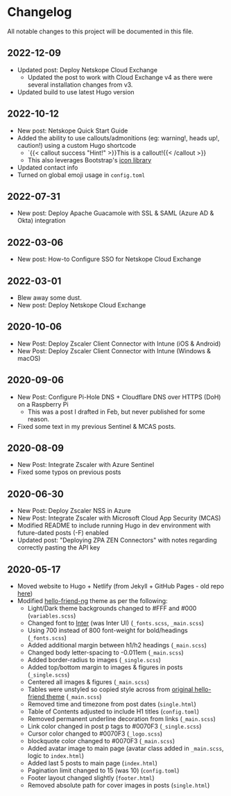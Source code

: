 # Changelog

All notable changes to this project will be documented in this file.

## 2022-12-09

* Updated post: Deploy Netskope Cloud Exchange
  * Updated the post to work with Cloud Exchange v4 as there were several installation changes from v3.
* Updated build to use latest Hugo version

## 2022-10-12

- New post: Netskope Quick Start Guide
- Added the ability to use callouts/admonitions (eg: warning!, heads up!, caution!) using a custom Hugo shortcode
  - `{{< callout success "Hint!" >}}This is a callout!{{< /callout >}}
  - This also leverages Bootstrap's [icon library](https://icons.getbootstrap.com/)
- Updated contact info
- Turned on global emoji usage in `config.toml`

## 2022-07-31
- New post: Deploy Apache Guacamole with SSL & SAML (Azure AD & Okta) integration

## 2022-03-06
- New post: How-to Configure SSO for Netskope Cloud Exchange

## 2022-03-01
- Blew away some dust.
- New post: Deploy Netskope Cloud Exchange

## 2020-10-06

- New Post: Deploy Zscaler Client Connector with Intune (iOS & Android)
- New Post: Deploy Zscaler Client Connector with Intune (Windows & macOS)

## 2020-09-06

- New Post: Configure Pi-Hole DNS + Cloudflare DNS over HTTPS (DoH) on a Raspberry Pi
  - This was a post I drafted in Feb, but never published for some reason.
- Fixed some text in my previous Sentinel & MCAS posts.

## 2020-08-09

- New Post: Integrate Zscaler with Azure Sentinel
- Fixed some typos on previous posts

## 2020-06-30
- New Post: Deploy Zscaler NSS in Azure
- New Post: Integrate Zscaler with Microsoft Cloud App Security (MCAS)
- Modified README to include running Hugo in dev environment with future-dated posts (-F) enabled
- Updated post: "Deploying ZPA ZEN Connectors" with notes regarding correctly pasting the API key

## 2020-05-17
- Moved website to Hugo + Netlify (from Jekyll + GitHub Pages - old repo [here](https://github.com/nathancatania/nathancatania.com))
- Modified [hello-friend-ng](https://github.com/rhazdon/hugo-theme-hello-friend-ng) theme as per the following:
  - Light/Dark theme backgrounds changed to #FFF and #000 (`variables.scss`)
  - Changed font to [Inter](https://rsms.me/inter/) (was Inter UI) (`_fonts.scss`, `_main.scss`)
  - Using 700 instead of 800 font-weight for bold/headings (`_fonts.scss`)
  - Added additional margin between h1/h2 headings (`_main.scss`)
  - Changed body letter-spacing to -0.011em (`_main.scss`)
  - Added border-radius to images (`_single.scss`)
  - Added top/bottom margin to images & figures in posts (`_single.scss`)
  - Centered all images & figures (`_main.scss`)
  - Tables were unstyled so copied style across from [original hello-friend theme](https://github.com/panr/hugo-theme-hello-friend) (`_main.scss`)
  - Removed time and timezone from post dates (`single.html`)
  - Table of Contents adjusted to include H1 titles (`config.toml`)
  - Removed permanent underline decoration from links (`_main.scss`)
  - Link color changed in post p tags to #0070F3 (`_single.scss`)
  - Cursor color changed to #0070F3 (`_logo.scss`)
  - blockquote color changed to #0070F3 (`_main.scss`)
  - Added avatar image to main page (avatar class added in `_main.scss`, logic to `index.html`)
  - Added last 5 posts to main page (`index.html`)
  - Pagination limit changed to 15 (was 10) (`config.toml`)
  - Footer layout changed slightly (`footer.html`)
  - Removed absolute path for cover images in posts (`single.html`)